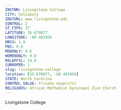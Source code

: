 ```yaml
---
INSTNM: Livingstone College
CITY: Salisbury
INSTURL: www.livingstone.edu
CONTROL: 2
ST_FIPS: 37
LATITUDE: 35.670877
LONGITUDE: -80.483956
HBCU: 1.0
PBI: 0.0
MENONLY: 0.0
WOMENONLY: 0.0
RELAFFIL: 24.0
CURROPER: 1
slug: livingstone-college
location: [35.670877, -80.483956]
STATE: North Carolina
CONTROL_VALUE: Private nonprofit
RELIGIOUS: African Methodist Episcopal Zion Church
---
```

Livingstone College